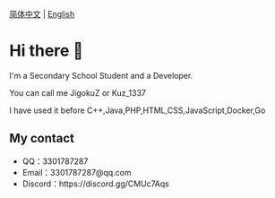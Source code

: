 [简体中文](README.md) | [English](README-EN.md)

# Hi there 👋

I'm a Secondary School Student and a Developer. 

You can call me JigokuZ or Kuz_1337

I have used it before C++,Java,PHP,HTML,CSS,JavaScript,Docker,Go

## My contact
<ul>
    <li>QQ：3301787287</li>
    <li>Email：3301787287@qq.com</li>
    <li>Discord：https://discord.gg/CMUc7Aqs</li>
</ul>
